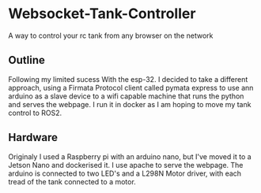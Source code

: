 # Websocket-Tank-Controller
A way to control your rc tank from any browser on the network
## Outline
Following my limited sucess With the esp-32. I decided to take a different approach, using a Firmata Protocol client called pymata express to use ann arduino as a slave device to a wifi capable machine that runs the python and serves the webpage. I run it in docker as I am hoping to move my tank control to ROS2.
## Hardware
Originaly I used a Raspberry pi with an arduino nano, but I've moved it to a Jetson Nano and dockerised it. I use apache to serve the webpage. The arduino is connected to two LED's and a L298N Motor driver, with each tread of the tank connected to a motor.
